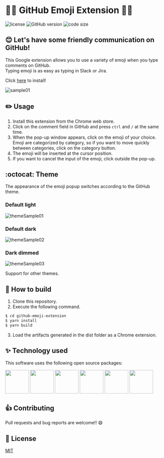 # :tada::tada: GitHub Emoji Extension :tada::tada:

![license](https://img.shields.io/github/license/kshida/github-emoji-extension)
![GitHub version](https://badge.fury.io/gh/kshida%2Fgithub-emoji-extension.svg)
![code size](https://img.shields.io/github/languages/code-size/kshida/github-emoji-extension)

## :blush: Let's have some friendly communication on GitHub!

This Google extension allows you to use a variety of emoji when you type comments on GitHub.  
Typing emoji is as easy as typing in Slack or Jira.

Click [here](https://chrome.google.com/webstore/detail/github-emoji-extension/ihelcmhhldmlefeikdnpampbpbgbcgmg) to install!

![sample01](https://user-images.githubusercontent.com/34312716/124481266-0f5d0080-dde3-11eb-9881-a5fc892cb346.png)

## :pencil2: Usage

1. Install this extension from the Chrome web store.
2. Click on the comment field in GitHub and press `ctrl` and `/` at the same time.
3. When the pop-up window appears, click on the emoji of your choice. Emoji are categorized by category, so if you want to move quickly between categories, click on the category button.
4. The emoji will be inserted at the cursor position.
5. If you want to cancel the input of the emoji, click outside the pop-up.

## :octocat: Theme

The appearance of the emoji popup switches according to the GitHub theme.

### Default light

![themeSample01](https://user-images.githubusercontent.com/34312716/124487255-72ea2c80-dde9-11eb-9c91-cbb3b62d469f.png)

### Default dark

![themeSample02](https://user-images.githubusercontent.com/34312716/124485775-dd01d200-dde7-11eb-9733-36fb725c6be5.png)

### Dark dimmed

![themeSample03](https://user-images.githubusercontent.com/34312716/124485942-09b5e980-dde8-11eb-8a6f-5e44d5dd534f.png)

Support for other themes.

## :wrench: How to build

1. Clone this repository.
2. Execute the following command.

```bash
$ cd github-emoji-extension
$ yarn install
$ yarn build
```

3. Load the artifacts generated in the dist folder as a Chrome extension.

## :sparkles: Technology used

This software uses the following open source packages:

<p align="left">
  <a href="https://reactjs.org/"><img src="https://raw.githubusercontent.com/facebook/react/cae635054e17a6f107a39d328649137b83f25972/fixtures/dom/public/react-logo.svg" height="75px;" /></a>
  <a href="https://www.typescriptlang.org/"><img src="https://user-images.githubusercontent.com/34312716/124487886-2eab5c00-ddea-11eb-9209-b3744f5d9444.png" height="75px;" /></a>
  <a href="https://mui.com/"><img src="https://cdn-images-1.medium.com/max/184/1*r_JMQ_271-pBc3IHCdVp8w@2x.png" height="75px;" /></a>
  <a href="https://github.com/sindresorhus/ky"><img src="https://github.com/sindresorhus/ky/blob/main/media/logo.svg" height="75px;" /></a>
  <a href="https://webpack.js.org/"><img src="https://github.com/webpack/media/blob/master/logo/icon-square-big.png?raw=true" height="75px;" /></a>
  <a href="https://prettier.io/"><img src="https://github.com/prettier/prettier-logo/blob/master/images/prettier-banner-dark.png" height="75px;" /></a>
</p>

## :+1: Contributing

Pull requests and bug reports are welcome!! 😄

## :page_facing_up: License

[MIT](https://github.com/kshida/github-emoji-extension/blob/main/LICENSE)
